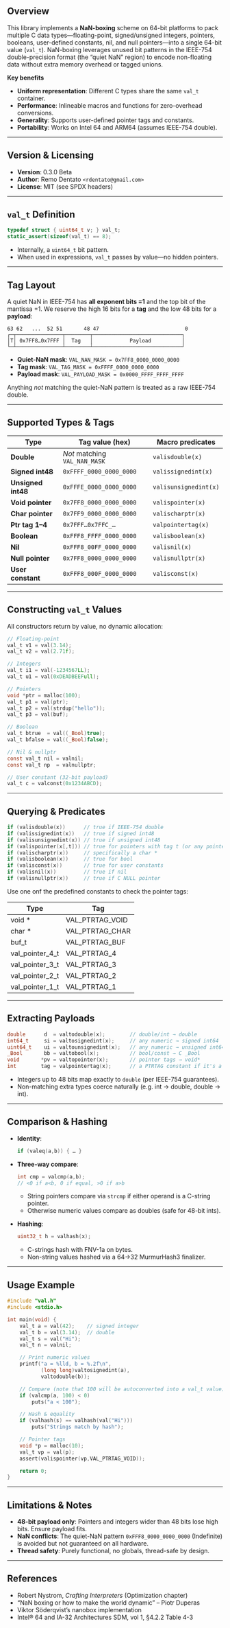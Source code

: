 ## Overview

This library implements a **NaN-boxing** scheme on 64-bit platforms to pack multiple C data types—floating-point, signed/unsigned integers, pointers, booleans, user-defined constants, nil, and null pointers—into a single 64-bit value (`val_t`). NaN-boxing leverages unused bit patterns in the IEEE-754 double-precision format (the “quiet NaN” region) to encode non-floating data without extra memory overhead or tagged unions.

**Key benefits**

* **Uniform representation**: Different C types share the same `val_t` container.
* **Performance**: Inlineable macros and functions for zero-overhead conversions.
* **Generality**: Supports user-defined pointer tags and constants.
* **Portability**: Works on Intel 64 and ARM64 (assumes IEEE-754 double).

---

## Version & Licensing

* **Version**: 0.3.0 Beta
* **Author**: Remo Dentato `<rdentato@gmail.com>`
* **License**: MIT (see SPDX headers)

---

## `val_t` Definition

```c
typedef struct { uint64_t v; } val_t;
static_assert(sizeof(val_t) == 8);
```

* Internally, a `uint64_t` bit pattern.
* When used in expressions, `val_t` passes by value—no hidden pointers.

---

## Tag Layout

A quiet NaN in IEEE-754 has **all exponent bits =1** and the top bit of the mantissa =1. We reserve the high 16 bits for a **tag** and the low 48 bits for a **payload**:

```
63 62   ...  52 51       48 47                            0
┌─┬───────────────┬────────┬─────────────────────────────┐
│T│ 0x7FF8…0x7FFF │  Tag   │            Payload          │
└─┴───────────────┴────────┴─────────────────────────────┘
```

* **Quiet-NaN mask**:  `VAL_NAN_MASK = 0x7FF8_0000_0000_0000`
* **Tag mask**:        `VAL_TAG_MASK = 0xFFFF_0000_0000_0000`
* **Payload mask**:    `VAL_PAYLOAD_MASK = 0x0000_FFFF_FFFF_FFFF`

Anything *not* matching the quiet-NaN pattern is treated as a raw IEEE-754 double.

---

## Supported Types & Tags

| Type               | Tag value (hex)               | Macro predicates         |
| ------------------ | ----------------------------- | ------------------------ |
| **Double**         | *Not* matching `VAL_NAN_MASK` | `valisdouble(x)`         |
| **Signed int48**   | `0xFFFF_0000_0000_0000`       | `valissignedint(x)`      |
| **Unsigned int48** | `0xFFFE_0000_0000_0000`       | `valisunsignedint(x)`    |
| **Void pointer**   | `0x7FF8_0000_0000_0000`       | `valispointer(x)`        |
| **Char pointer**   | `0x7FF9_0000_0000_0000`       | `valischarptr(x)`        |
| **Ptr tag 1–4**    | `0x7FFF…0x7FFC_…`             | `valpointertag(x)`       |
| **Boolean**        | `0xFFF8_FFFF_0000_0000`       | `valisboolean(x)`        |
| **Nil**            | `0xFFF8_00FF_0000_0000`       | `valisnil(x)`            |
| **Null pointer**   | `0x7FF8_0000_0000_0000`       | `valisnullptr(x)`        |
| **User constant**  | `0xFFF8_000F_0000_0000`       | `valisconst(x)`          |

---

## Constructing `val_t` Values

All constructors return by value, no dynamic allocation:

```c
// Floating-point
val_t v1 = val(3.14);
val_t v2 = val(2.71f);

// Integers
val_t i1 = val(-1234567LL);
val_t u1 = val(0xDEADBEEFull);

// Pointers
void *ptr = malloc(100);
val_t p1 = val(ptr);
val_t p2 = val(strdup("hello"));
val_t p3 = val(buf);

// Boolean
val_t btrue  = val((_Bool)true);
val_t bfalse = val((_Bool)false);

// Nil & nullptr
const val_t nil = valnil;
const val_t np  = valnullptr;

// User constant (32-bit payload)
val_t c = valconst(0x1234ABCD);
```

---

## Querying & Predicates

```c
if (valisdouble(x))      // true if IEEE-754 double
if (valissignedint(x))   // true if signed int48
if (valisunsignedint(x)) // true if unsigned int48
if (valispointer(x[,t])) // true for pointers with tag t (or any pointer if t is omitted)
if (valischarptr(x))     // specifically a char *
if (valisboolean(x))     // true for bool
if (valisconst(x))       // true for user constants
if (valisnil(x))         // true if nil
if (valisnullptr(x))     // true if C NULL pointer
```

Use one onf the predefined constants to check the pointer tags:

| Type               | Tag               |
| ------------------ | ----------------- |
|  void *            |  VAL_PTRTAG_VOID  |       
|  char *            |  VAL_PTRTAG_CHAR  |       
|  buf_t             |  VAL_PTRTAG_BUF   |       
|  val_pointer_4_t   |  VAL_PTRTAG_4     |       
|  val_pointer_3_t   |  VAL_PTRTAG_3     |
|  val_pointer_2_t   |  VAL_PTRTAG_2     |
|  val_pointer_1_t   |  VAL_PTRTAG_1     |

---

## Extracting Payloads

```c
double      d  = valtodouble(x);        // double/int → double
int64_t     si = valtosignedint(x);     // any numeric → signed int64
uint64_t    ui = valtounsignedint(x);   // any numeric → unsigned int64
_Bool       bb = valtobool(x);          // bool/const → C _Bool
void       *pv = valtopointer(x);       // pointer tags → void*
int        tag = valpointertag(x);      // a PTRTAG constant if it's a pointer, 0 otherwise
```

* Integers up to 48 bits map exactly to `double` (per IEEE-754 guarantees).
* Non-matching extra types coerce naturally (e.g. int → double, double → int).

---

## Comparison & Hashing

* **Identity**:

  ```c
  if (valeq(a,b)) { … }
  ```
* **Three-way compare**:

  ```c
  int cmp = valcmp(a,b);
  // <0 if a<b, 0 if equal, >0 if a>b
  ```

  * String pointers compare via `strcmp` if either operand is a C-string pointer.
  * Otherwise numeric values compare as doubles (safe for 48-bit ints).
  
* **Hashing**:

  ```c
  uint32_t h = valhash(x);
  ```

  * C-strings hash with FNV-1a on bytes.
  * Non-string values hashed via a 64→32 MurmurHash3 finalizer.

---

## Usage Example

```c
#include "val.h"
#include <stdio.h>

int main(void) {
    val_t a = val(42);    // signed integer
    val_t b = val(3.14);  // double
    val_t s = val("Hi");
    val_t n = valnil;

    // Print numeric values
    printf("a = %lld, b = %.2f\n",
           (long long)valtosignedint(a),
           valtodouble(b));

    // Compare (note that 100 will be autoconverted into a val_t value)
    if (valcmp(a, 100) < 0)
        puts("a < 100");

    // Hash & equality
    if (valhash(s) == valhash(val("Hi")))
        puts("Strings match by hash");

    // Pointer tags
    void *p = malloc(10);
    val_t vp = val(p);
    assert(valispointer(vp,VAL_PTRTAG_VOID));

    return 0;
}
```

---

## Limitations & Notes

* **48-bit payload only**: Pointers and integers wider than 48 bits lose high bits. Ensure payload fits.
* **NaN conflicts**: The quiet-NaN pattern `0xFFF8_0000_0000_0000` (Indefinite) is avoided but not guaranteed on all hardware.
* **Thread safety**: Purely functional, no globals, thread-safe by design.

---

## References

* Robert Nystrom, *Crafting Interpreters* (Optimization chapter)
* “NaN boxing or how to make the world dynamic” – Piotr Duperas
* Viktor Söderqvist’s nanobox implementation
* Intel® 64 and IA-32 Architectures SDM, vol 1, §4.2.2 Table 4-3
